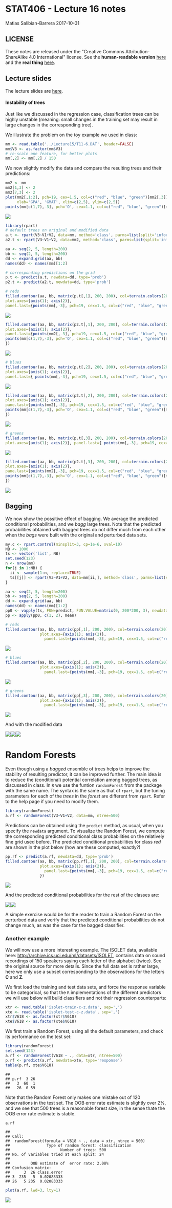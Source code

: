 STAT406 - Lecture 16 notes
================
Matias Salibian-Barrera
2017-10-31

LICENSE
-------

These notes are released under the "Creative Commons Attribution-ShareAlike 4.0 International" license. See the **human-readable version** [here](https://creativecommons.org/licenses/by-sa/4.0/) and the **real thing** [here](https://creativecommons.org/licenses/by-sa/4.0/legalcode).

Lecture slides
--------------

The lecture slides are [here](STAT406-17-lecture-16.pdf).

#### Instability of trees

Just like we discussed in the regression case, classification trees can be highly unstable (meaning: small changes in the training set may result in large changes in the corresponding tree).

We illustrate the problem on the toy example we used in class:

``` r
mm <- read.table('../Lecture15/T11-6.DAT', header=FALSE)
mm$V3 <- as.factor(mm$V3)
# re-scale one feature, for better plots
mm[,2] <- mm[,2] / 150
```

We now slightly modify the data and compare the resulting trees and their predictions:

``` r
mm2 <- mm
mm2[1,3] <- 2
mm2[7,3] <- 2
plot(mm2[,1:2], pch=19, cex=1.5, col=c("red", "blue", "green")[mm2[,3]],
     xlab='GPA', 'GMAT', xlim=c(2,5), ylim=c(2,5))
points(mm[c(1,7),-3], pch='O', cex=1.1, col=c("red", "blue", "green")[mm[c(1,7),3]])
```

![](README_files/figure-markdown_github-ascii_identifiers/inst2-1.png)

``` r
library(rpart)
# default trees on original and modified data
a.t <- rpart(V3~V1+V2, data=mm, method='class', parms=list(split='information'))
a2.t <- rpart(V3~V1+V2, data=mm2, method='class', parms=list(split='information'))

aa <- seq(2, 5, length=200)
bb <- seq(2, 5, length=200)
dd <- expand.grid(aa, bb)
names(dd) <- names(mm)[1:2]

# corresponding predictions on the grid
p.t <- predict(a.t, newdata=dd, type='prob')
p2.t <- predict(a2.t, newdata=dd, type='prob')

# reds
filled.contour(aa, bb, matrix(p.t[,1], 200, 200), col=terrain.colors(20), xlab='GPA', ylab='GMAT',
plot.axes={axis(1); axis(2)}, 
panel.last={points(mm[,-3], pch=19, cex=1.5, col=c("red", "blue", "green")[mm[,3]])})
```

![](README_files/figure-markdown_github-ascii_identifiers/inst2.5-1.png)

``` r
filled.contour(aa, bb, matrix(p2.t[,1], 200, 200), col=terrain.colors(20), xlab='GPA', ylab='GMAT',
plot.axes={axis(1); axis(2)},
panel.last={points(mm2[,-3], pch=19, cex=1.5, col=c("red", "blue", "green")[mm2[,3]]);
points(mm[c(1,7),-3], pch='O', cex=1.1, col=c("red", "blue", "green")[mm[c(1,7),3]])
})
```

![](README_files/figure-markdown_github-ascii_identifiers/inst2.5-2.png)

``` r
# blues
filled.contour(aa, bb, matrix(p.t[,2], 200, 200), col=terrain.colors(20), xlab='GPA', ylab='GMAT',
plot.axes={axis(1); axis(2)}, 
panel.last={ points(mm[,-3], pch=19, cex=1.5, col=c("red", "blue", "green")[mm[,3]])})
```

![](README_files/figure-markdown_github-ascii_identifiers/inst2.5-3.png)

``` r
filled.contour(aa, bb, matrix(p2.t[,2], 200, 200), col=terrain.colors(20), xlab='GPA', ylab='GMAT',
plot.axes={axis(1); axis(2)},
pane.last={points(mm2[,-3], pch=19, cex=1.5, col=c("red", "blue", "green")[mm2[,3]]);
points(mm[c(1,7),-3], pch='O', cex=1.1, col=c("red", "blue", "green")[mm[c(1,7),3]])
})
```

![](README_files/figure-markdown_github-ascii_identifiers/inst2.5-4.png)

``` r
# greens
filled.contour(aa, bb, matrix(p.t[,3], 200, 200), col=terrain.colors(20), xlab='GPA', ylab='GMAT',
plot.axes={axis(1); axis(2)}, panel.last={ points(mm[,-3], pch=19, cex=1.5, col=c("red", "blue", "green")[mm[,3]])})
```

![](README_files/figure-markdown_github-ascii_identifiers/inst2.5-5.png)

``` r
filled.contour(aa, bb, matrix(p2.t[,3], 200, 200), col=terrain.colors(20), xlab='GPA', ylab='GMAT',
plot.axes={axis(1); axis(2)},
pane.last={points(mm2[,-3], pch=19, cex=1.5, col=c("red", "blue", "green")[mm2[,3]]);
points(mm[c(1,7),-3], pch='O', cex=1.1, col=c("red", "blue", "green")[mm[c(1,7),3]])
})
```

![](README_files/figure-markdown_github-ascii_identifiers/inst2.5-6.png)

<!-- # predictions by color -->
<!-- mpt <- apply(p.t, 1, which.max) -->
<!-- mp2t <- apply(p2.t, 1, which.max) -->
<!-- image(aa, bb, matrix(as.numeric(mpt), 200, 200), col=c('pink', 'lightblue','lightgreen'), xlab='GPA', ylab='GMAT') -->
<!-- points(mm[,-3], pch=19, cex=1.5, col=c("red", "blue", "green")[mm[,3]]) -->
<!-- image(aa, bb, matrix(as.numeric(mp2t), 200, 200), col=c('pink', 'lightblue','lightgreen'), xlab='GPA', ylab='GMAT') -->
<!-- points(mm2[,-3], pch=19, cex=1.5, col=c("red", "blue", "green")[mm2[,3]]) -->
<!-- points(mm[c(1,7),-3], pch='O', cex=1.2, col=c("red", "blue", "green")[mm[c(1,7),3]]) -->
<!-- # Bagging!! -->
Bagging
-------

We now show the possitive effect of bagging. We average the predicted conditional probabilities, and we *bagg* large trees. Note that the predicted probabilities obtained with bagged trees do not differ much from each other when the *bags* were built with the original and perturbed data sets.

``` r
my.c <- rpart.control(minsplit=3, cp=1e-6, xval=10)
NB <- 1000
ts <- vector('list', NB)
set.seed(123)
n <- nrow(mm)
for(j in 1:NB) {
  ii <- sample(1:n, replace=TRUE)
  ts[[j]] <- rpart(V3~V1+V2, data=mm[ii,], method='class', parms=list(split='information'), control=my.c)
}

aa <- seq(2, 5, length=200)
bb <- seq(2, 5, length=200)
dd <- expand.grid(aa, bb)
names(dd) <- names(mm)[1:2]
pp0 <- vapply(ts, FUN=predict, FUN.VALUE=matrix(0, 200*200, 3), newdata=dd, type='prob')
pp <- apply(pp0, c(1, 2), mean)

# reds
filled.contour(aa, bb, matrix(pp[,1], 200, 200), col=terrain.colors(20), xlab='GPA', ylab='GMAT',
               plot.axes={axis(1); axis(2)},
                 panel.last={points(mm[,-3], pch=19, cex=1.5, col=c("red", "blue", "green")[mm[,3]])})
```

![](README_files/figure-markdown_github-ascii_identifiers/bag1-1.png)

``` r
# blues
filled.contour(aa, bb, matrix(pp[,2], 200, 200), col=terrain.colors(20), xlab='GPA', ylab='GMAT',
               plot.axes={axis(1); axis(2)}, 
                 panel.last={points(mm[,-3], pch=19, cex=1.5, col=c("red", "blue", "green")[mm[,3]])})
```

![](README_files/figure-markdown_github-ascii_identifiers/bag1-2.png)

``` r
# greens
filled.contour(aa, bb, matrix(pp[,3], 200, 200), col=terrain.colors(20), xlab='GPA', ylab='GMAT',
               plot.axes={axis(1); axis(2)}, 
                 panel.last={points(mm[,-3], pch=19, cex=1.5, col=c("red", "blue", "green")[mm[,3]])})
```

![](README_files/figure-markdown_github-ascii_identifiers/bag1-3.png)

<!-- pp2 <- apply(pp, 1, which.max) -->
<!-- pdf('gpa-bagg-pred-rpart.pdf') -->
<!-- image(aa, bb, matrix(as.numeric(pp2), 200, 200), col=c('pink', 'lightblue','lightgreen'), xlab='GPA', ylab='GMAT') -->
<!-- points(mm[,-3], pch=19, cex=1.5, col=c("red", "blue", "green")[mm[,3]]) -->
<!-- dev.off() -->
And with the modified data

![](README_files/figure-markdown_github-ascii_identifiers/bag2-1.png)![](README_files/figure-markdown_github-ascii_identifiers/bag2-2.png)![](README_files/figure-markdown_github-ascii_identifiers/bag2-3.png)

<!-- pp4 <- apply(pp3, 1, which.max) -->
<!-- pdf('gpa-bagg-pred2-rpart.pdf') -->
<!-- image(aa, bb, matrix(as.numeric(pp4), 200, 200), col=c('pink', 'lightblue','lightgreen'), xlab='GPA', ylab='GMAT') -->
<!-- points(mm2[,-3], pch=19, cex=1.5, col=c("red", "blue", "green")[mm2[,3]]) -->
<!-- points(mm[c(1,7),-3], pch='O', cex=1.2, col=c("red", "blue", "green")[mm[c(1,7),3]]) -->
<!-- dev.off() -->
Random Forests
==============

Even though using a *bagged* ensemble of trees helps to improve the stability of resulting predictor, it can be improved further. The main idea is to reduce the (conditional) potential correlation among bagged trees, as discussed in class. In `R` we use the funtion `randomForest` from the package with the same name. The syntax is the same as that of `rpart`, but the tuning parameters for each of the *trees* in the *forest* are different from `rpart`. Refer to the help page if you need to modify them.

``` r
library(randomForest)
a.rf <- randomForest(V3~V1+V2, data=mm, ntree=500) 
```

Predictions can be obtained using the `predict` method, as usual, when you specify the `newdata` argument. To visualize the Random Forest, we compute the corresponding predicted conditional class probabilities on the relatively fine grid used before. The predicted conditional probabilities for class *red* are shown in the plot below (how are these computed, exactly?)

``` r
pp.rf <- predict(a.rf, newdata=dd, type='prob')
filled.contour(aa, bb, matrix(pp.rf[,1], 200, 200), col=terrain.colors(20), xlab='GPA', ylab='GMAT',
               plot.axes={axis(1); axis(2)},
                 panel.last={points(mm[,-3], pch=19, cex=1.5, col=c("red", "blue", "green")[mm[,3]])
               })
```

![](README_files/figure-markdown_github-ascii_identifiers/rf1.1-1.png)

And the predicted conditional probabilities for the rest of the classes are:

![](README_files/figure-markdown_github-ascii_identifiers/rf2-1.png)![](README_files/figure-markdown_github-ascii_identifiers/rf2-2.png)

A simple exercise would be for the reader to train a Random Forest on the perturbed data and verify that the predicted conditional probabilities do not change much, as was the case for the bagged classifier.

### Another example

We will now use a more interesting example. The ISOLET data, available here: <http://archive.ics.uci.edu/ml/datasets/ISOLET>, contains data on sound recordings of 150 speakers saying each letter of the alphabet (twice). See the original source for more details. Since the full data set is rather large, here we only use a subset corresponding to the observations for the letters **C** and **Z**.

We first load the training and test data sets, and force the response variable to be categorical, so that the `R` implementations of the different predictors we will use below will build classifiers and not their regression counterparts:

``` r
xtr <- read.table('isolet-train-c-z.data', sep=',')
xte <- read.table('isolet-test-c-z.data', sep=',') 
xtr$V618 <- as.factor(xtr$V618)
xte$V618 <- as.factor(xte$V618)
```

We first train a Random Forest, using all the default parameters, and check its performance on the test set:

``` r
library(randomForest)
set.seed(123)
a.rf <- randomForest(V618 ~ ., data=xtr, ntree=500) 
p.rf <- predict(a.rf, newdata=xte, type='response')
table(p.rf, xte$V618)
```

    ##     
    ## p.rf  3 26
    ##   3  60  1
    ##   26  0 59

Note that the Random Forest only makes one mistake out of 120 observations in the test set. The OOB error rate estimate is slightly over 2%, and we see that 500 trees is a reasonable forest size, in the sense thate the OOB error rate estimate is stable.

``` r
a.rf
```

    ## 
    ## Call:
    ##  randomForest(formula = V618 ~ ., data = xtr, ntree = 500) 
    ##                Type of random forest: classification
    ##                      Number of trees: 500
    ## No. of variables tried at each split: 24
    ## 
    ##         OOB estimate of  error rate: 2.08%
    ## Confusion matrix:
    ##      3  26 class.error
    ## 3  235   5  0.02083333
    ## 26   5 235  0.02083333

``` r
plot(a.rf, lwd=3, lty=1)
```

![](README_files/figure-markdown_github-ascii_identifiers/rf.oob-1.png)
